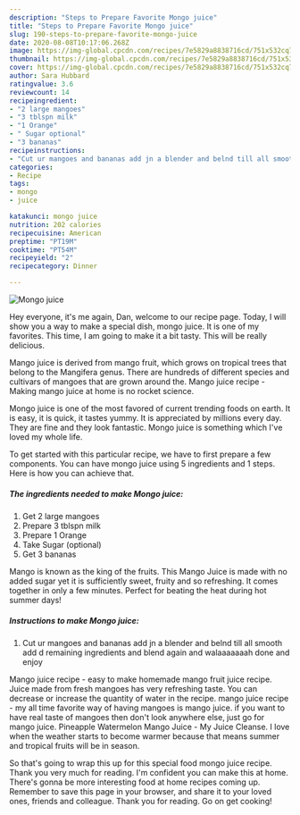 ```yaml
---
description: "Steps to Prepare Favorite Mongo juice"
title: "Steps to Prepare Favorite Mongo juice"
slug: 190-steps-to-prepare-favorite-mongo-juice
date: 2020-08-08T10:17:06.268Z
image: https://img-global.cpcdn.com/recipes/7e5829a8838716cd/751x532cq70/mongo-juice-recipe-main-photo.jpg
thumbnail: https://img-global.cpcdn.com/recipes/7e5829a8838716cd/751x532cq70/mongo-juice-recipe-main-photo.jpg
cover: https://img-global.cpcdn.com/recipes/7e5829a8838716cd/751x532cq70/mongo-juice-recipe-main-photo.jpg
author: Sara Hubbard
ratingvalue: 3.6
reviewcount: 14
recipeingredient:
- "2 large mangoes"
- "3 tblspn milk"
- "1 Orange"
- " Sugar optional"
- "3 bananas"
recipeinstructions:
- "Cut ur mangoes and bananas add jn a blender and belnd till all smooth add d remaining ingredients and blend again and walaaaaaaah done and enjoy"
categories:
- Recipe
tags:
- mongo
- juice

katakunci: mongo juice 
nutrition: 202 calories
recipecuisine: American
preptime: "PT19M"
cooktime: "PT54M"
recipeyield: "2"
recipecategory: Dinner

---
```



![Mongo juice](https://img-global.cpcdn.com/recipes/7e5829a8838716cd/751x532cq70/mongo-juice-recipe-main-photo.jpg)

Hey everyone, it's me again, Dan, welcome to our recipe page. Today, I will show you a way to make a special dish, mongo juice. It is one of my favorites. This time, I am going to make it a bit tasty. This will be really delicious.

Mango juice is derived from mango fruit, which grows on tropical trees that belong to the Mangifera genus. There are hundreds of different species and cultivars of mangoes that are grown around the. Mango juice recipe - Making mango juice at home is no rocket science.

Mongo juice is one of the most favored of current trending foods on earth. It is easy, it is quick, it tastes yummy. It is appreciated by millions every day. They are fine and they look fantastic. Mongo juice is something which I've loved my whole life.


To get started with this particular recipe, we have to first prepare a few components. You can have mongo juice using 5 ingredients and 1 steps. Here is how you can achieve that.

<!--inarticleads1-->

##### The ingredients needed to make Mongo juice:

1. Get 2 large mangoes
1. Prepare 3 tblspn milk
1. Prepare 1 Orange
1. Take  Sugar (optional)
1. Get 3 bananas


Mango is known as the king of the fruits. This Mango Juice is made with no added sugar yet it is sufficiently sweet, fruity and so refreshing. It comes together in only a few minutes. Perfect for beating the heat during hot summer days! 

<!--inarticleads2-->

##### Instructions to make Mongo juice:

1. Cut ur mangoes and bananas add jn a blender and belnd till all smooth add d remaining ingredients and blend again and walaaaaaaah done and enjoy


Mango juice recipe - easy to make homemade mango fruit juice recipe. Juice made from fresh mangoes has very refreshing taste. You can decrease or increase the quantity of water in the recipe. mango juice recipe - my all time favorite way of having mangoes is mango juice. if you want to have real taste of mangoes then don&#39;t look anywhere else, just go for mango juice. Pineapple Watermelon Mango Juice - My Juice Cleanse. I love when the weather starts to become warmer because that means summer and tropical fruits will be in season. 

So that's going to wrap this up for this special food mongo juice recipe. Thank you very much for reading. I'm confident you can make this at home. There's gonna be more interesting food at home recipes coming up. Remember to save this page in your browser, and share it to your loved ones, friends and colleague. Thank you for reading. Go on get cooking!
